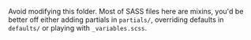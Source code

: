 Avoid modifying this folder. Most of SASS files here are mixins, you'd be better off either adding partials in `partials/`, overriding defaults in `defaults/` or playing with `_variables.scss`.
